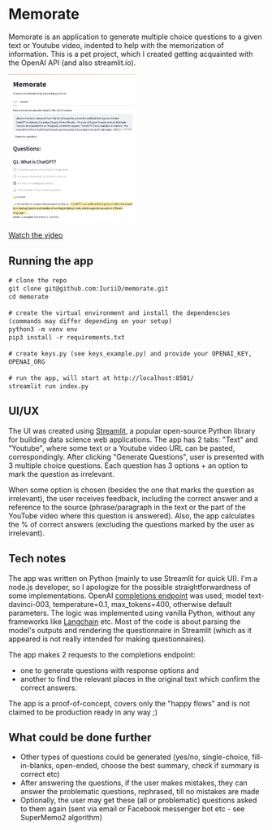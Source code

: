 # Memorate #

Memorate is an application to generate multiple choice questions to a given text or Youtube video, indented to help with the memorization of information. This is a pet project, which I created getting acquainted with the OpenAI API (and also streamlit.io).

<img src="./misc/memorate-screenshot.png" width=50% height=50%>

[Watch the video](https://www.youtube.com/embed/CbaoEHhp9tI)
## Running the app ##
```
# clone the repo
git clone git@github.com:IuriiD/memorate.git
cd memorate

# create the virtual environment and install the dependencies (commands may differ depending on your setup)
python3 -m venv env
pip3 install -r requirements.txt

# create keys.py (see keys_example.py) and provide your OPENAI_KEY, OPENAI_ORG

# run the app, will start at http://localhost:8501/
streamlit run index.py
```

## UI/UX ##
The UI was created using [Streamlit](https://streamlit.io/), a popular open-source Python library for building data science web applications. The app has 2 tabs: "Text" and "Youtube", where some text or a Youtube video URL can be pasted, correspondingly. After clicking "Generate Questions", user is presented with 3 multiple choice questions. Each question has 3 options + an option to mark the question as irrelevant.

When some option is chosen (besides the one that marks the question as irrelevant), the user receives feedback, including the correct answer and a reference to the source (phrase/paragraph in the text or the part of the YouTube video where this question is answered). Also, the app calculates the % of correct answers (excluding the questions marked by the user as irrelevant).

## Tech notes ##
The app was written on Python (mainly to use Streamlit for quick UI). I'm a node.js developer, so I apologize for the possible straightforwardness of some implementations. OpenAI [completions endpoint](https://platform.openai.com/docs/guides/completion) was used, model text-davinci-003, temperature=0.1, max_tokens=400, otherwise default parameters. The logic was implemented using vanilla Python, without any frameworks like [Langchain](https://python.langchain.com/en/latest/index.html) etc. Most of the code is about parsing the model's outputs and rendering the questionnaire in Streamlit (which as it appeared is not really intended for making questionnaires).

The app makes 2 requests to the completions endpoint:
- one to generate questions with response options and
- another to find the relevant places in the original text which confirm the correct answers.

The app is a proof-of-concept, covers only the "happy flows" and is not claimed to be production ready in any way ;)

## What could be done further ##
- Other types of questions could be generated (yes/no, single-choice, fill-in-blanks, open-ended, choose the best summary, check if summary is correct etc)
- After answering the questions, if the user makes mistakes, they can answer the problematic questions, rephrased, till no mistakes are made
- Optionally, the user may get these (all or problematic) questions asked to them again (sent via email or Facebook messenger bot etc - see SuperMemo2 algorithm)
